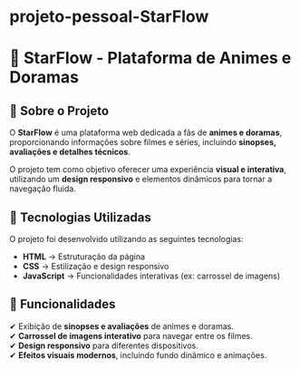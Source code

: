 # projeto-pessoal-StarFlow
# 🌟 StarFlow - Plataforma de Animes e Doramas  


## 📌 Sobre o Projeto  
O **StarFlow** é uma plataforma web dedicada a fãs de **animes e doramas**, proporcionando informações sobre filmes e séries, incluindo **sinopses, avaliações e detalhes técnicos**.  

O projeto tem como objetivo oferecer uma experiência **visual e interativa**, utilizando um **design responsivo** e elementos dinâmicos para tornar a navegação fluida.  

## 🚀 Tecnologias Utilizadas  
O projeto foi desenvolvido utilizando as seguintes tecnologias:  

- **HTML** → Estruturação da página  
- **CSS** → Estilização e design responsivo  
- **JavaScript** → Funcionalidades interativas (ex: carrossel de imagens)  


## 📌 Funcionalidades  
✔ Exibição de **sinopses e avaliações** de animes e doramas.  
✔ **Carrossel de imagens interativo** para navegar entre os filmes.  
✔ **Design responsivo** para diferentes dispositivos.  
✔ **Efeitos visuais modernos**, incluindo fundo dinâmico e animações.  


